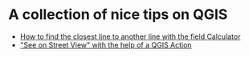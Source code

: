 # A collection of nice tips on QGIS

- [How to find the closest line to another line with the field Calculator](matching-lines)
- ["See on Street View" with the help of a QGIS Action](see-on-street-view)